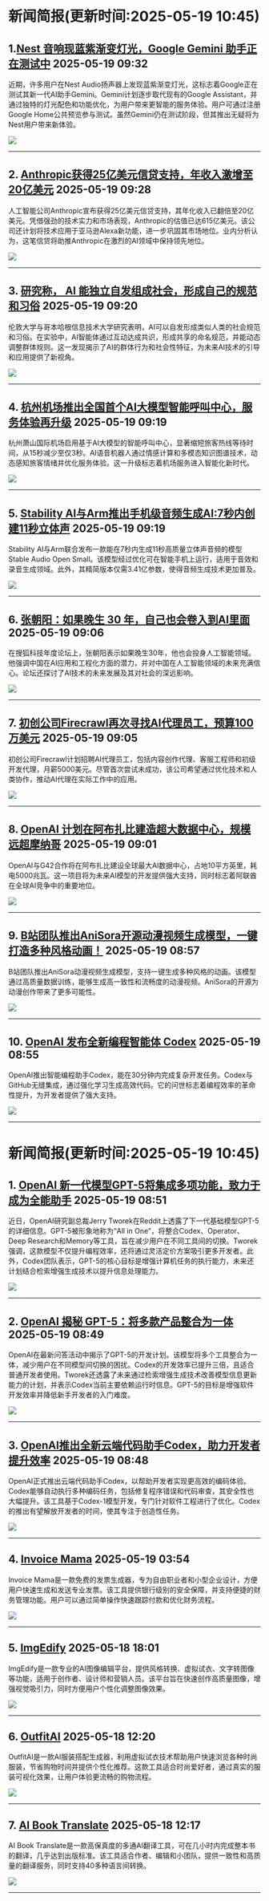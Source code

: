 

# 新闻简报(更新时间:2025-05-19 10:45)

## 1. [​Nest 音响现蓝紫渐变灯光，Google Gemini 助手正在测试中](https://www.aibase.com/zh/news/18143)   2025-05-19 09:32

近期，许多用户在Nest Audio扬声器上发现蓝紫渐变灯光，这标志着Google正在测试其新一代AI助手Gemini。Gemini计划逐步取代现有的Google Assistant，并通过独特的灯光配色和功能优化，为用户带来更智能的服务体验。用户可通过注册Google Home公共预览参与测试。虽然Gemini仍在测试阶段，但其推出无疑将为Nest用户带来新体验。

![](https://upload.chinaz.com/2025/0519/6388324392491516287747059.png)

---

## 2. [Anthropic获得25亿美元信贷支持，年收入激增至20亿美元](https://www.aibase.com/zh/news/18142)   2025-05-19 09:28

人工智能公司Anthropic宣布获得25亿美元信贷支持，其年化收入已翻倍至20亿美元。凭借强劲的技术实力和市场表现，Anthropic的估值已达615亿美元。该公司还计划将技术应用于亚马逊Alexa新功能，进一步巩固其市场地位。业内分析认为，这笔信贷将助推Anthropic在激烈的AI领域中保持领先地位。

![](https://pic.chinaz.com/picmap/202005221631385342_10.jpg)

---

## 3. [研究称， AI 能独立自发组成社会，形成自己的规范和习俗](https://www.aibase.com/zh/news/18141)   2025-05-19 09:20

伦敦大学与哥本哈根信息技术大学研究表明，AI可以自发形成类似人类的社会规范和习俗。在实验中，AI智能体通过互动达成共识，形成共享的命名规范，并能动态调整群体规则。这一发现揭示了AI的群体行为和社会性特征，为未来AI技术的引导和应用提供了新视角。

![](https://pic.chinaz.com/picmap/202308091546519392_1.jpg)

---

## 4. [杭州机场推出全国首个AI大模型智能呼叫中心，服务体验再升级](https://www.aibase.com/zh/news/18140)   2025-05-19 09:19

杭州萧山国际机场启用基于AI大模型的智能呼叫中心，显著缩短旅客热线等待时间，从15秒减少至仅3秒。AI语音机器人通过情感计算和多模态知识图谱技术，动态感知旅客情绪并优化服务体验。这一升级标志着机场服务进入智能化新时代。

![](https://pic.chinaz.com/picmap/202305291510093384_11.jpg)

---

## 5. [Stability AI与Arm推出手机级音频生成AI:7秒内创建11秒立体声](https://www.aibase.com/zh/news/18139)   2025-05-19 09:19

Stability AI与Arm联合发布一款能在7秒内生成11秒高质量立体声音频的模型Stable Audio Open Small。该模型经过优化可在智能手机上运行，适用于音效和录音生成领域。此外，其精简版本仅需3.41亿参数，使得音频生成技术更加普及。

![](https://pic.chinaz.com/picmap/202305251639285414_2.jpg)

---

## 6. [张朝阳：如果晚生 30 年，自己也会卷入到AI里面](https://www.aibase.com/zh/news/18138)   2025-05-19 09:06

在搜狐科技年度论坛上，张朝阳表示如果晚生30年，他也会投身人工智能领域。他强调中国在AI应用和工程化方面的潜力，并对中国在人工智能领域的未来充满信心。论坛还探讨了AI技术的未来发展及其对社会的深远影响。

![](https://pic.chinaz.com/picmap/202304251756303409_0.jpg)

---

## 7. [初创公司Firecrawl再次寻找AI代理员工，预算100万美元](https://www.aibase.com/zh/news/18137)   2025-05-19 09:05

初创公司Firecrawl计划招聘AI代理员工，包括内容创作代理、客服工程师和初级开发代理，月薪5000美元。尽管首次尝试未成功，该公司希望通过优化技术和人类协作，推动AI代理在实际工作中的应用。

![](https://pic.chinaz.com/picmap/202308311048488980_0.jpg)

---

## 8. [OpenAI 计划在阿布扎比建造超大数据中心，规模远超摩纳哥](https://www.aibase.com/zh/news/18136)   2025-05-19 09:01

OpenAI与G42合作将在阿布扎比建设全球最大AI数据中心，占地10平方英里，耗电5000兆瓦。这一项目将为未来AI模型的开发提供强大支持，同时标志着阿联酋在全球AI竞争中的重要地位。

![](https://pic.chinaz.com/picmap/202502061723412816_0.jpg)

---

## 9. [B站团队推出AniSora开源动漫视频生成模型，一键打造多种风格动画！](https://www.aibase.com/zh/news/18135)   2025-05-19 08:57

B站团队推出AniSora动漫视频生成模型，支持一键生成多种风格的动画。该模型通过高质量数据训练，能够生成高一致性和流畅度的动漫视频。AniSora的开源为动漫创作带来了更多可能性。

![](https://upload.chinaz.com/2025/0519/6388324178970765621254883.png)

---

## 10. [OpenAI 发布全新编程智能体 Codex](https://www.aibase.com/zh/news/18134)   2025-05-19 08:55

OpenAI推出智能编程助手Codex，能在30分钟内完成复杂开发任务。Codex与GitHub无缝集成，通过强化学习生成高效代码。它的问世标志着编程效率的革命性提升，为开发者提供了强大支持。

![](https://upload.chinaz.com/2025/0519/6388324171109105953303612.png)

---
# 新闻简报(更新时间:2025-05-19 10:45)

## 1. [OpenAI 新一代模型GPT-5将集成多项功能，致力于成为全能助手](https://www.aibase.com/zh/news/18133)   2025-05-19 08:51

近日，OpenAI研究副总裁Jerry Tworek在Reddit上透露了下一代基础模型GPT-5的详细信息。GPT-5被形象地称为“All in One”，将整合Codex、Operator、Deep Research和Memory等工具，旨在减少用户在不同工具间的切换。Tworek强调，这款模型不仅提升编程效率，还将通过灵活定价方案吸引更多开发者。此外，Codex团队表示，GPT-5的核心目标是增强计算机任务的执行能力，未来还计划结合检索增强生成技术以提升信息处理能力。

![](https://pic.chinaz.com/picmap/202408081517305964_2.jpg)

---

## 2. [​OpenAI 揭秘 GPT-5：将多款产品整合为一体](https://www.aibase.com/zh/news/18132)   2025-05-19 08:49

OpenAI在最新问答活动中揭示了GPT-5的开发计划。该模型将多个工具整合为一体，减少用户在不同模型间切换的困扰。Codex的开发效率已提升三倍，且适合普通开发者使用。Tworek还透露了未来通过检索增强生成技术改善模型信息更新能力的计划，并表示Codex当前主要依赖运行时信息。GPT-5的目标是增强软件开发效率并降低新手开发者的入门难度。

![](https://pic.chinaz.com/picmap/202412271704353969_1.jpg)

---

## 3. [OpenAI推出全新云端代码助手Codex，助力开发者提升效率](https://www.aibase.com/zh/news/18131)   2025-05-19 08:48

OpenAI正式推出云端代码助手Codex，以帮助开发者实现更高效的编码体验。Codex能够自动执行多种编码任务，包括修复程序错误和代码审查，其安全性也大幅提升。该工具基于Codex-1模型开发，专门针对软件工程进行了优化。Codex的推出有望解放开发者的时间，使其专注于创造性任务。

![](https://pic.chinaz.com/picmap/202308291638468779_1.jpg)

---

## 4. [Invoice Mama](https://top.aibase.com/tool/invoice-mama)   2025-05-19 03:54

Invoice Mama是一款免费的发票生成器，专为自由职业者和小型企业设计，方便用户快速生成和发送专业发票。该工具提供银行级别的安全保障，并支持便捷的财务管理功能。用户可以通过简单操作快速跟踪付款和优化财务流程。

![](https://pic.chinaz.com/ai/2025/05/19/202505190354456944.jpg)

---

## 5. [ImgEdify](https://top.aibase.com/tool/imgedify)   2025-05-18 18:01

ImgEdify是一款专业的AI图像编辑平台，提供风格转换、虚拟试衣、文字转图像等功能，适用于创作者、设计师和营销人员。该平台旨在快速创作高质量图像，增强视觉吸引力，同时方便用户个性化调整图像效果。

![](https://pic.chinaz.com/ai/2025/05/18/202505181804397855.jpg)

---

## 6. [OutfitAI](https://top.aibase.com/tool/outfitai)   2025-05-18 12:20

OutfitAI是一款AI服装搭配生成器，利用虚拟试衣技术帮助用户快速浏览各种时尚服装，节省购物时间并提供个性化推荐。这款工具适合时尚爱好者，通过真实的服装可视化效果，让用户体验更流畅的购物流程。

![](https://pic.chinaz.com/ai/2025/05/18/202505181224365689.jpg)

---

## 7. [AI Book Translate](https://top.aibase.com/tool/ai-book-translate)   2025-05-18 12:17

AI Book Translate是一款高保真度的多通AI翻译工具，可在几小时内完成整本书的翻译，几乎达到出版标准。该工具适合作者、编辑和小团队，提供一致性和高质量的翻译服务，同时支持40多种语言间转换。

![](https://pic.chinaz.com/ai/2025/05/18/202505181219364978.jpg)

---